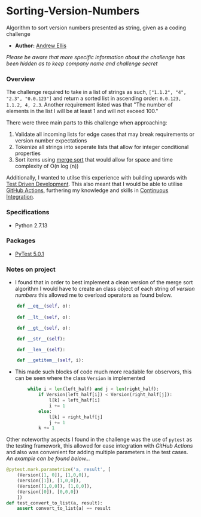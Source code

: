 # Sorting-Version-Numbers
Algorithm to sort version numbers presented as string, given as a coding challenge

* **Author:** [Andrew Ellis](https://www.linkedin.com/in/andrew-ellis-3a199113b/)

*Please be aware that more specific information about the challenge has been hidden as to keep company name and challenge secret*

### Overview
The challenge required to take in a list of strings as such, ```["1.1.2", "4", "2.3", "0.0.123"]``` and return a sorted list in ascending order: 
```0.0.123, 1.1.2, 4, 2.3```. Another requirement listed was that "The number of elements in the list l will be at least 1 and will not exceed 100."

There were three main parts to this challenge when approaching:
1. Validate all incoming lists for edge cases that may break requirements or version number expectations
2. Tokenize all strings into seperate lists that allow for integer conditional properties
3. Sort items using [merge sort](https://www.geeksforgeeks.org/merge-sort/) that would allow for space and time complexity of O(n log (n))

Additionally, I wanted to utilse this experience with building upwards with [Test Driven Development](https://www.martinfowler.com/bliki/TestDrivenDevelopment.html). This also meant that I would be able to utilise [GitHub Actions](https://github.com/features/actions), furthering my knowledge and skills in [Continuous Integration](https://www.atlassian.com/continuous-delivery/continuous-integration).

### Specifications
* Python 2.7.13

### Packages
* [PyTest 5.0.1](https://docs.pytest.org/en/latest/)

### Notes on project

* I found that in order to best implement a clean version of the merge sort algorithm I would have to create an class object of each string of *version numbers* this allowed me to overload operators as found below.

```python
	def __eq__(self, o):
	
	def __lt__(self, o):

	def __gt__(self, o):

	def __str__(self):

	def __len__(self):

	def __getitem__(self, i):
```

* This made such blocks of code much more readable for observors, this can be seen where the class ```Version``` is implemented

```python
		while i < len(left_half) and j < len(right_half):
			if Version(left_half[i]) < Version(right_half[j]):
				l[k] = left_half[i]
				i += 1
			else:
				l[k] = right_half[j]
				j += 1
			k += 1
```

Other noteworthy aspects I found in the challenge was the use of ```pytest``` as the testing framework, this allowed for ease integration with *GitHub Actions* and also was convenient for adding multiple parameters in the test cases. *An example can be found below...*

```python
@pytest.mark.parametrize('a, result', [
	(Version([1, 0]), [1,0,0]), 
	(Version([1]), [1,0,0]),
	(Version([1,0,0]), [1,0,0]),
	(Version([0]), [0,0,0])
	])
def test_convert_to_list(a, result):
	assert convert_to_list(a) == result
```
